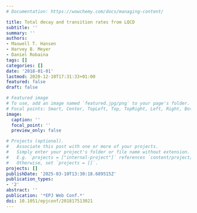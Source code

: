 ```yaml
---
# Documentation: https://wowchemy.com/docs/managing-content/

title: Total decay and transition rates from LQCD
subtitle: ''
summary: ''
authors:
- Maxwell T. Hansen
- Harvey B. Meyer
- Daniel Robaina
tags: []
categories: []
date: '2018-01-01'
lastmod: 2020-12-10T17:31:33+01:00
featured: false
draft: false

# Featured image
# To use, add an image named `featured.jpg/png` to your page's folder.
# Focal points: Smart, Center, TopLeft, Top, TopRight, Left, Right, BottomLeft, Bottom, BottomRight.
image:
  caption: ''
  focal_point: ''
  preview_only: false

# Projects (optional).
#   Associate this post with one or more of your projects.
#   Simply enter your project's folder or file name without extension.
#   E.g. `projects = ["internal-project"]` references `content/project/deep-learning/index.md`.
#   Otherwise, set `projects = []`.
projects: []
publishDate: '2025-03-10T13:30:18.689515Z'
publication_types:
- '2'
abstract: ''
publication: '*EPJ Web Conf.*'
doi: 10.1051/epjconf/201817513021
---
```

